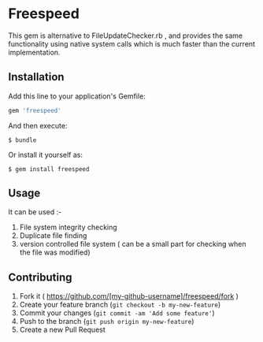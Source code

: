 # Freespeed

This gem is alternative to FileUpdateChecker.rb , and provides the same functionality using native system calls which is much faster than the current implementation.

## Installation

Add this line to your application's Gemfile:

```ruby
gem 'freespeed'
```

And then execute:

    $ bundle

Or install it yourself as:

    $ gem install freespeed

## Usage

 
It can be used :-
1. File system integrity checking
2. Duplicate file finding 
3. version controlled file system ( can be a small part for checking when the file was modified) 


## Contributing

1. Fork it ( https://github.com/[my-github-username]/freespeed/fork )
2. Create your feature branch (`git checkout -b my-new-feature`)
3. Commit your changes (`git commit -am 'Add some feature'`)
4. Push to the branch (`git push origin my-new-feature`)
5. Create a new Pull Request

